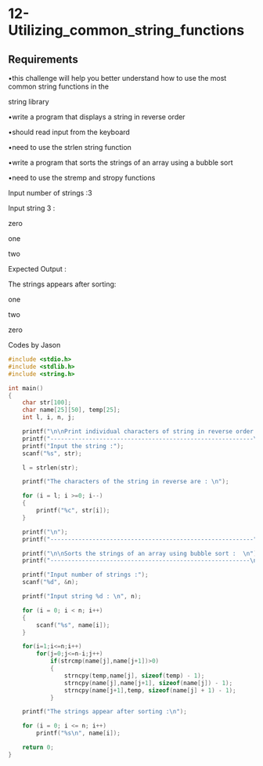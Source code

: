 # 12-Utilizing_common_string_functions

## Requirements

•this challenge will help you better understand how to use the most common string functions in the

string library

•write a program that displays a string in reverse order

•should read input from the keyboard

•need to use the strlen string function

•write a program that sorts the strings of an array using a bubble sort

•need to use the stremp and stropy functions

Input number of strings :3

Input string 3 :

zero

one

two

Expected Output :

The strings appears after sorting:

one

two

zero

Codes by Jason

```c
#include <stdio.h>
#include <stdlib.h>
#include <string.h>

int main()
{
    char str[100];
    char name[25][50], temp[25];
    int l, i, n, j;

    printf("\n\nPrint individual characters of string in reverse order :\n");
    printf("----------------------------------------------------------\n");
    printf("Input the string :");
    scanf("%s", str);

    l = strlen(str);

    printf("The characters of the string in reverse are : \n");

    for (i = l; i >=0; i--)
    {
        printf("%c", str[i]);
    }

    printf("\n");
    printf("----------------------------------------------------------");

    printf("\n\nSorts the strings of an array using bubble sort :  \n");
    printf("---------------------------------------------------------\n");

    printf("Input number of strings :");
    scanf("%d", &n);

    printf("Input string %d : \n", n);

    for (i = 0; i < n; i++)
    {
        scanf("%s", name[i]);
    }

    for(i=1;i<=n;i++)
        for(j=0;j<=n-i;j++)
            if(strcmp(name[j],name[j+1])>0)
            {
                strncpy(temp,name[j], sizeof(temp) - 1);
                strncpy(name[j],name[j+1], sizeof(name[j]) - 1);
                strncpy(name[j+1],temp, sizeof(name[j] + 1) - 1);
            }

    printf("The strings appear after sorting :\n");

    for (i = 0; i <= n; i++)
        printf("%s\n", name[i]);

    return 0;
}

```
